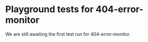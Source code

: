 # Playground tests for 404-error-monitor
We are still awaiting the first test run for 404-error-monitor.
